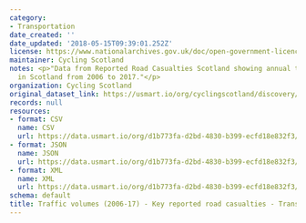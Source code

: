```yaml
---
category:
- Transportation
date_created: ''
date_updated: '2018-05-15T09:39:01.252Z'
license: https://www.nationalarchives.gov.uk/doc/open-government-licence/version/3/
maintainer: Cycling Scotland
notes: <p>"Data from Reported Road Casualties Scotland showing annual traffic volumes
  in Scotland from 2006 to 2017."</p>
organization: Cycling Scotland
original_dataset_link: https://usmart.io/org/cyclingscotland/discovery/discovery-view-detail/d87bdc18-b1e6-4e65-8b34-b9c83c67553b
records: null
resources:
- format: CSV
  name: CSV
  url: https://data.usmart.io/org/d1b773fa-d2bd-4830-b399-ecfd18e832f3/resource?resourceGUID=56e2cce4-27d1-4823-b85f-49cb4582e096
- format: JSON
  name: JSON
  url: https://data.usmart.io/org/d1b773fa-d2bd-4830-b399-ecfd18e832f3/resource?resourceGUID=38a45d25-229c-4b9d-bb85-dc39cde90a21
- format: XML
  name: XML
  url: https://data.usmart.io/org/d1b773fa-d2bd-4830-b399-ecfd18e832f3/resource?resourceGUID=e80be9f4-251a-4ae0-b8e8-c776393e1df0
schema: default
title: Traffic volumes (2006-17) - Key reported road casualties - Transport Scotland
---
```


